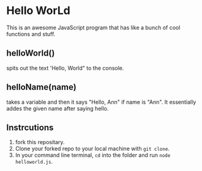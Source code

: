 # Hello WorLd

This is an awesome JavaScript program that has like a bunch of cool functions and stuff. 

## helloWorld()

spits out the text 'Hello, World" to the console.

## helloName(name)

takes a variable and then it says "Hello, Ann" if name is "Ann". It essentially addes the given name after saying hello.

## Instrcutions

1. fork this repositary.
3. Clone your forked repo to your local machine with `git clone`.
4. In your command line terminal, `cd` into the folder and run `node helloworld.js`.

